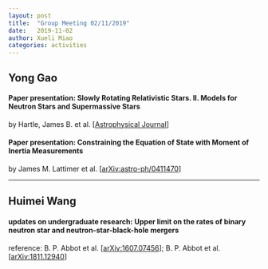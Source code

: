 ```yaml
---
layout: post
title:  "Group Meeting 02/11/2019"
date:   2019-11-02
author: Xueli Miao
categories: activities
---
```




## Yong Gao

#### Paper presentation: Slowly Rotating Relativistic Stars. II. Models for Neutron Stars and Supermassive Stars

by Hartle, James B. et al. [[Astrophysical Journal](http://adsabs.harvard.edu/doi/10.1086/149707)]

#### Paper presentation: Constraining the Equation of State with Moment of Inertia Measurements

by James M. Lattimer et al. [[arXiv:astro-ph/0411470](https://arxiv.org/abs/astro-ph/0411470)]


---

## Huimei Wang

#### updates on undergraduate research: Upper limit on the rates of binary neutron star and neutron-star-black-hole mergers

reference: B. P. Abbot et al. [[arXiv:1607.07456](https://arxiv.org/abs/1607.07456)]; B. P. Abbot et al. [[arXiv:1811.12940](https://arxiv.org/abs/1811.12940)]
